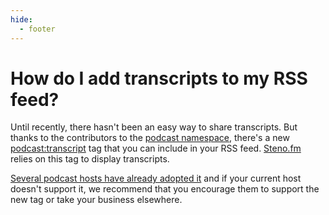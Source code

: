 ```yaml
---
hide:
  - footer
---
```


# How do I add transcripts to my RSS feed?

Until recently, there hasn't been an easy way to share transcripts. But thanks to the contributors to the [podcast namespace](https://github.com/Podcastindex-org/podcast-namespace), there's a new [<podcast:transcript>](https://github.com/Podcastindex-org/podcast-namespace/blob/main/docs/1.0.md#transcript) tag that you can include in your RSS feed. [Steno.fm](http://steno.fm) relies on this tag to display transcripts.

[Several podcast hosts have already adopted it](https://blog.steno.fm/hosts/) and if your current host doesn't support it, we recommend that you encourage them to support the new tag or take your business elsewhere.
